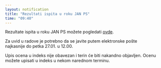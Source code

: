```yaml
---
layout: notification
title: "Rezultati ispita u roku JAN PS"
time: "09:40"
---
```


Rezultate ispita u roku JAN PS možete pogledati [ovde](../../../ispiti/rezultati/teorija/janps.pdf).

Za uvid u radove je potrebno da se javite putem elektronske pošte najkasnije do petka 27.01. u 12.00.

Upis ocena u indeks nije obavezan i terin će biti nakandno objavljen. Ocenu možete upisati u indeks u nekom narednom terminu.